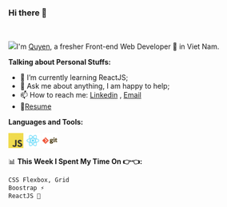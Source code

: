 ### Hi there 👋
<br />

<img src="https://media.giphy.com/media/mGcNjsfWAjY5AEZNw6/giphy.gif" width="50">I'm [Quyen](https://www.linkedin.com/in/nguyen-thi-hong-quyen-b357b3203/), a fresher Front-end Web Developer 🚀 in Viet Nam.
  
**Talking about Personal Stuffs:**

- 🌱 I’m currently learning ReactJS; 
- 💬 Ask me about anything, I am happy to help;
- 📫 How to reach me: [Linkedin](https://www.linkedin.com/in/nguyen-thi-hong-quyen-b357b3203/) , [Email](mailto:hongquyennthq@gmail.com)
- 📝[Resume](https://drive.google.com/)

**Languages and Tools:**  

<code><img height="30" src="https://raw.githubusercontent.com/github/explore/80688e429a7d4ef2fca1e82350fe8e3517d3494d/topics/javascript/javascript.png"></code>
<code><img height="30" src="https://raw.githubusercontent.com/github/explore/80688e429a7d4ef2fca1e82350fe8e3517d3494d/topics/react/react.png"></code>
<code><img height="30" src="https://raw.githubusercontent.com/github/explore/80688e429a7d4ef2fca1e82350fe8e3517d3494d/topics/git/git.png"></code>

📊 **This Week I Spent My Time On 👉👈:**
<!--START_SECTION:waka-->
```text
CSS Flexbox, Grid 
Boostrap ⚡                          
ReactJS 🤔                
```
<!--END_SECTION:waka-->

